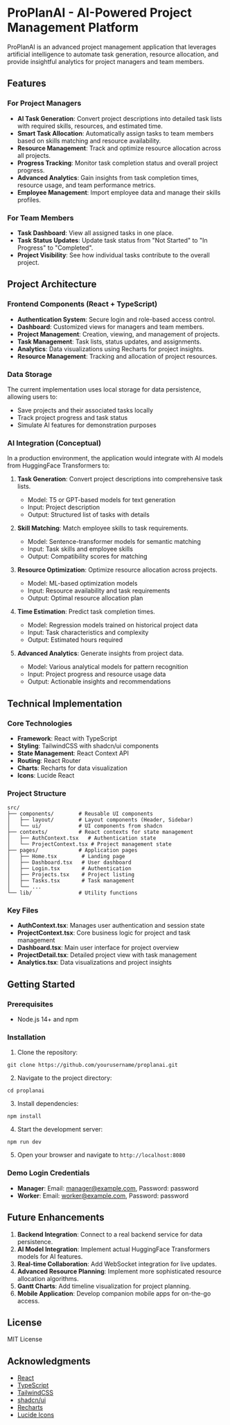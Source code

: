 
# ProPlanAI - AI-Powered Project Management Platform

ProPlanAI is an advanced project management application that leverages artificial intelligence to automate task generation, resource allocation, and provide insightful analytics for project managers and team members.

## Features

### For Project Managers

- **AI Task Generation**: Convert project descriptions into detailed task lists with required skills, resources, and estimated time.
- **Smart Task Allocation**: Automatically assign tasks to team members based on skills matching and resource availability.
- **Resource Management**: Track and optimize resource allocation across all projects.
- **Progress Tracking**: Monitor task completion status and overall project progress.
- **Advanced Analytics**: Gain insights from task completion times, resource usage, and team performance metrics.
- **Employee Management**: Import employee data and manage their skills profiles.

### For Team Members

- **Task Dashboard**: View all assigned tasks in one place.
- **Task Status Updates**: Update task status from "Not Started" to "In Progress" to "Completed".
- **Project Visibility**: See how individual tasks contribute to the overall project.

## Project Architecture

### Frontend Components (React + TypeScript)

- **Authentication System**: Secure login and role-based access control.
- **Dashboard**: Customized views for managers and team members.
- **Project Management**: Creation, viewing, and management of projects.
- **Task Management**: Task lists, status updates, and assignments.
- **Analytics**: Data visualizations using Recharts for project insights.
- **Resource Management**: Tracking and allocation of project resources.

### Data Storage

The current implementation uses local storage for data persistence, allowing users to:
- Save projects and their associated tasks locally
- Track project progress and task status
- Simulate AI features for demonstration purposes

### AI Integration (Conceptual)

In a production environment, the application would integrate with AI models from HuggingFace Transformers to:

1. **Task Generation**: Convert project descriptions into comprehensive task lists.
   - Model: T5 or GPT-based models for text generation
   - Input: Project description
   - Output: Structured list of tasks with details

2. **Skill Matching**: Match employee skills to task requirements.
   - Model: Sentence-transformer models for semantic matching
   - Input: Task skills and employee skills
   - Output: Compatibility scores for matching

3. **Resource Optimization**: Optimize resource allocation across projects.
   - Model: ML-based optimization models
   - Input: Resource availability and task requirements
   - Output: Optimal resource allocation plan

4. **Time Estimation**: Predict task completion times.
   - Model: Regression models trained on historical project data
   - Input: Task characteristics and complexity
   - Output: Estimated hours required

5. **Advanced Analytics**: Generate insights from project data.
   - Model: Various analytical models for pattern recognition
   - Input: Project progress and resource usage data
   - Output: Actionable insights and recommendations

## Technical Implementation

### Core Technologies

- **Framework**: React with TypeScript
- **Styling**: TailwindCSS with shadcn/ui components
- **State Management**: React Context API
- **Routing**: React Router
- **Charts**: Recharts for data visualization
- **Icons**: Lucide React

### Project Structure

```
src/
├── components/        # Reusable UI components
│   ├── layout/        # Layout components (Header, Sidebar)
│   └── ui/            # UI components from shadcn
├── contexts/          # React contexts for state management
│   ├── AuthContext.tsx   # Authentication state
│   └── ProjectContext.tsx # Project management state
├── pages/             # Application pages
│   ├── Home.tsx        # Landing page
│   ├── Dashboard.tsx   # User dashboard
│   ├── Login.tsx       # Authentication
│   ├── Projects.tsx    # Project listing
│   ├── Tasks.tsx       # Task management
│   └── ...
└── lib/               # Utility functions
```

### Key Files

- **AuthContext.tsx**: Manages user authentication and session state
- **ProjectContext.tsx**: Core business logic for project and task management
- **Dashboard.tsx**: Main user interface for project overview
- **ProjectDetail.tsx**: Detailed project view with task management
- **Analytics.tsx**: Data visualizations and project insights

## Getting Started

### Prerequisites

- Node.js 14+ and npm

### Installation

1. Clone the repository:
```
git clone https://github.com/yourusername/proplanai.git
```

2. Navigate to the project directory:
```
cd proplanai
```

3. Install dependencies:
```
npm install
```

4. Start the development server:
```
npm run dev
```

5. Open your browser and navigate to `http://localhost:8080`

### Demo Login Credentials

- **Manager**: Email: manager@example.com, Password: password
- **Worker**: Email: worker@example.com, Password: password

## Future Enhancements

1. **Backend Integration**: Connect to a real backend service for data persistence.
2. **AI Model Integration**: Implement actual HuggingFace Transformers models for AI features.
3. **Real-time Collaboration**: Add WebSocket integration for live updates.
4. **Advanced Resource Planning**: Implement more sophisticated resource allocation algorithms.
5. **Gantt Charts**: Add timeline visualization for project planning.
6. **Mobile Application**: Develop companion mobile apps for on-the-go access.

## License

MIT License

## Acknowledgments

- [React](https://reactjs.org/)
- [TypeScript](https://www.typescriptlang.org/)
- [TailwindCSS](https://tailwindcss.com/)
- [shadcn/ui](https://ui.shadcn.com/)
- [Recharts](https://recharts.org/)
- [Lucide Icons](https://lucide.dev/)
